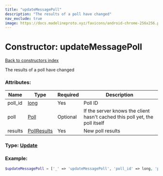 ```yaml
---
title: "updateMessagePoll"
description: "The results of a poll have changed"
nav_exclude: true
image: https://docs.madelineproto.xyz/favicons/android-chrome-256x256.png
---
```

# Constructor: updateMessagePoll  
[Back to constructors index](/API_docs/constructors/index.md)



The results of a poll have changed

### Attributes:

| Name     |    Type       | Required | Description |
|----------|---------------|----------|-------------|
|poll\_id|[long](/API_docs/types/long.md) | Yes|Poll ID|
|poll|[Poll](/API_docs/types/Poll.md) | Optional|If the server knows the client hasn't cached this poll yet, the poll itself|
|results|[PollResults](/API_docs/types/PollResults.md) | Yes|New poll results|



### Type: [Update](/API_docs/types/Update.md)


### Example:

```php
$updateMessagePoll = ['_' => 'updateMessagePoll', 'poll_id' => long, 'poll' => Poll, 'results' => PollResults];
```  
